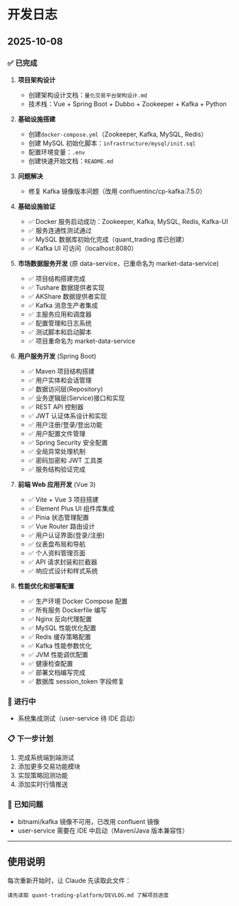 # 开发日志

## 2025-10-08

### ✅ 已完成

1. **项目架构设计**

   - 创建架构设计文档：`量化交易平台架构设计.md`
   - 技术栈：Vue + Spring Boot + Dubbo + Zookeeper + Kafka + Python

2. **基础设施搭建**

   - 创建`docker-compose.yml`（Zookeeper, Kafka, MySQL, Redis）
   - 创建 MySQL 初始化脚本：`infrastructure/mysql/init.sql`
   - 配置环境变量：`.env`
   - 创建快速开始文档：`README.md`

3. **问题解决**

   - 修复 Kafka 镜像版本问题（改用 confluentinc/cp-kafka:7.5.0）

4. **基础设施验证**

   - ✅ Docker 服务启动成功：Zookeeper, Kafka, MySQL, Redis, Kafka-UI
   - ✅ 服务连通性测试通过
   - ✅ MySQL 数据库初始化完成（quant_trading 库已创建）
   - ✅ Kafka UI 可访问（localhost:8080）

5. **市场数据服务开发** (原 data-service，已重命名为 market-data-service)

   - ✅ 项目结构搭建完成
   - ✅ Tushare 数据提供者实现
   - ✅ AKShare 数据提供者实现
   - ✅ Kafka 消息生产者集成
   - ✅ 主服务应用和调度器
   - ✅ 配置管理和日志系统
   - ✅ 测试脚本和启动脚本
   - ✅ 项目重命名为 market-data-service

6. **用户服务开发** (Spring Boot)

   - ✅ Maven 项目结构搭建
   - ✅ 用户实体和会话管理
   - ✅ 数据访问层(Repository)
   - ✅ 业务逻辑层(Service)接口和实现
   - ✅ REST API 控制器
   - ✅ JWT 认证体系设计和实现
   - ✅ 用户注册/登录/登出功能
   - ✅ 用户配置文件管理
   - ✅ Spring Security 安全配置
   - ✅ 全局异常处理机制
   - ✅ 密码加密和 JWT 工具类
   - ✅ 服务结构验证完成

7. **前端 Web 应用开发** (Vue 3)

   - ✅ Vite + Vue 3 项目搭建
   - ✅ Element Plus UI 组件库集成
   - ✅ Pinia 状态管理配置
   - ✅ Vue Router 路由设计
   - ✅ 用户认证界面(登录/注册)
   - ✅ 仪表盘布局和导航
   - ✅ 个人资料管理页面
   - ✅ API 请求封装和拦截器
   - ✅ 响应式设计和样式系统

8. **性能优化和部署配置**
   - ✅ 生产环境 Docker Compose 配置
   - ✅ 所有服务 Dockerfile 编写
   - ✅ Nginx 反向代理配置
   - ✅ MySQL 性能优化配置
   - ✅ Redis 缓存策略配置
   - ✅ Kafka 性能参数优化
   - ✅ JVM 性能调优配置
   - ✅ 健康检查配置
   - ✅ 部署文档编写完成
   - ✅ 数据库 session_token 字段修复

### 🔄 进行中

- 系统集成测试（user-service 待 IDE 启动）

### 📋 下一步计划

1. 完成系统端到端测试
2. 添加更多交易功能模块
3. 实现策略回测功能
4. 添加实时行情推送

### 🐛 已知问题

- bitnami/kafka 镜像不可用，已改用 confluent 镜像
- user-service 需要在 IDE 中启动（Maven/Java 版本兼容性）

---

## 使用说明

每次重新开始时，让 Claude 先读取此文件：

```
请先读取 quant-trading-platform/DEVLOG.md 了解项目进度
```
